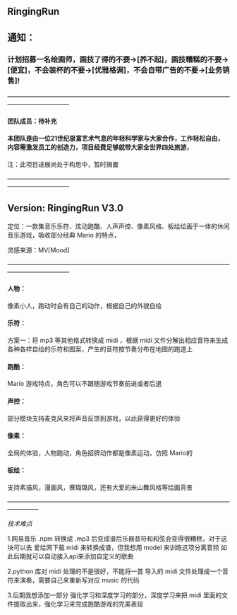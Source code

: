 ## RingingRun

## 通知：
### 计划招募一名绘画师，画技了得的不要->[养不起]，画技糟糕的不要->[便宜]，不会装杯的不要->[优雅格调]，不会自带广告的不要->[业务销售]!

——————————————————————————————————————————————
####  团队成员：待补充
#### 本团队是由一位21世纪极富艺术气息的年轻科学家与大家合作，工作轻松自由，内容需激发员工的创造力，项目经费足够就带大家全世界四处旅游，

注：此项目进展尚处于构思中，暂时搁置

——————————————————————————————————————————————
## Version: RingingRun V3.0

定位：一款集音乐乐符、炫动跑酷、人声声控、像素风格、板绘绘画于一体的休闲音乐游戏，吸收部分经典 Mario 的特点，

灵感来源：MV[Mood]

——————————————————————————————————————————————

#### 人物：

像素小人，跑动时会有自己的动作，根据自己的外貌自绘

#### 乐符：

方案一：将 mp3 等其他格式转换成 midi ，根据 midi 文件分解出相应音符来生成各种各样自绘的乐符和图案，产生的音符按节奏分布在地图的跑道上

#### 跑酷：

Mario 游戏特点，角色可以不跟随游戏节奏前进或者后退

#### 声控：

部分模块支持麦克风来将声音反馈到游戏，以此获得更好的体验

#### 像素：

全局的体验，人物跑动，角色招牌动作都是像素运动，仿照 Mario的

#### 板绘：

支持素描风，漫画风，赛璐璐风，还有大爱的米山舞风格等绘画背景

—————————————————————————————————————————

*技术难点*

1.网易音乐 .npm 转换成 .mp3 后变成谱后乐器音符和和弦会变得很糟糕，对于这块可以去 爱给网下载 midi 来转换成谱，但我想用 model 来训练这项分离音频
如此后期就可以自动接入api来添加自定义的歌曲

2.python 库对 midi 处理的不是很好，不能将一首 导入的 midi 文件处理成一个音符来演奏，需要自己来重新写对应 music 的代码

3.后期我想添加一部分 强化学习和深度学习的部分，深度学习来把 midi 里面的文件提取出来，强化学习来完成跑酷游戏的完美表现

